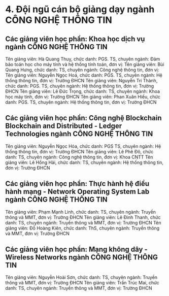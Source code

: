 # 4. Đội ngũ cán bộ giảng dạy ngành CÔNG NGHỆ THÔNG TIN
## Các giảng viên học phần: Khoa học dịch vụ ngành CÔNG NGHỆ THÔNG TIN
Tên giảng viên: Hà Quang Thuỵ, chức danh: PGS. TS, chuyên ngành: Đảm bảo toán học cho máy tính và hệ thống tính toán, đơn vị:
Tên giảng viên: Bùi Quang Hưng, chức danh: TS, chuyên ngành: Công nghệ thông tin, đơn vị:
Tên giảng viên: Nguyễn Ngọc Hoá, chức danh: PGS. TS, chuyên ngành: Hệ thống thông tin, đơn vị: Trường ĐHCN
Tên giảng viên: Nguyễn Trí Thành, chức danh: PGS. TS, chuyên ngành: Hệ thống thông tin, đơn vị: Trường ĐHCN
Tên giảng viên: Lê Đức Trọng, chức danh: TS, chuyên ngành: Khoa học máy tính, đơn vị: Trường ĐHCN
Tên giảng viên: Phan Xuân Hiếu, chức danh: PGS. TS, chuyên ngành: Hệ thống thông tin, đơn vị: Trường ĐHCN
## Các giảng viên học phần: Công nghệ Blockchain Blockchain and Distributed - Ledger Technologies ngành CÔNG NGHỆ THÔNG TIN
Tên giảng viên: Nguyễn Ngọc Hóa, chức danh: PGS TS, chuyên ngành: Hệ thống thông tin, đơn vị: Trường ĐHCN
Tên giảng viên: Lê Phê Đô, chức danh: TS, chuyên ngành: Công nghệ thông tin, đơn vị: Khoa CNTT
Tên giảng viên: Lê Hồng Hải, chức danh: TS, chuyên ngành: Hệ thống thông tin, đơn vị: Trường ĐHCN
## Các giảng viên học phần: Thực hành hệ điều hành mạng - Network Operating System Lab ngành CÔNG NGHỆ THÔNG TIN
Tên giảng viên: Phạm Mạnh Linh, chức danh: TS, chuyên ngành: Truyền thông và MMT, đơn vị: Trường ĐHCN
Tên giảng viên: Lê Đình Thanh, chức danh: TS, chuyên ngành: Truyền thông và MMT, đơn vị: Trường ĐHCN
Tên giảng viên: Đỗ Hoàng Kiên, chức danh: ThS, chuyên ngành: Truyền thông và MMT, đơn vị: Trường ĐHCN
## Các giảng viên học phần: Mạng không dây - Wireless Networks ngành CÔNG NGHỆ THÔNG TIN
Tên giảng viên: Nguyễn Hoài Sơn, chức danh: TS, chuyên ngành: Truyền thông và MMT, đơn vị: Trường ĐHCN
Tên giảng viên: Trần Trúc Mai, chức danh: TS, chuyên ngành: Truyền thông và MMT, đơn vị: Trường ĐHCN
